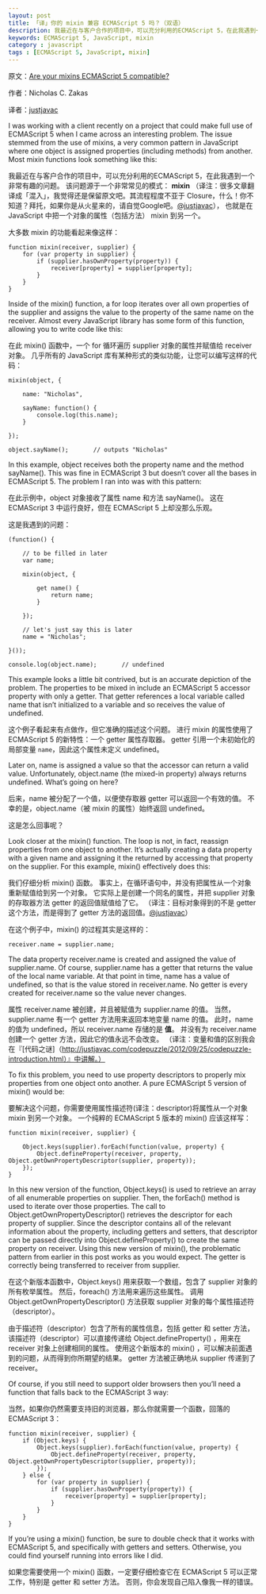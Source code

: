```yaml
---
layout: post
title: 「译」你的 mixin 兼容 ECMAScript 5 吗？（双语）
description: 我最近在与客户合作的项目中，可以充分利用的ECMAScript 5，在此我遇到一个非常有趣的问题。该问题源于一个非常常见的模式： mixin，也就是在 JavaScript 中把一个对象的属性（包括方法） mixin 到另一个。
keywords: ECMAScript 5, JavaScript, mixin
category : javascript
tags : [ECMAScript 5, JavaScript, mixin]
---
```


原文：[Are your mixins ECMAScript 5 compatible?](http://www.nczonline.net/blog/2012/12/11/are-your-mixins-ecmascript-5-compatible/)

作者：Nicholas C. Zakas

译者：[justjavac](http://justjavac.com)

I was working with a client recently on a project that could make full use of ECMAScript 5 
when I came across an interesting problem. 
The issue stemmed from the use of mixins, a very common pattern in JavaScript 
where one object is assigned properties (including methods) from another. 
Most mixin functions look something like this:

我最近在与客户合作的项目中，可以充分利用的ECMAScript 5，在此我遇到一个非常有趣的问题。
该问题源于一个非常常见的模式： **mixin** （译注：很多文章翻译成「混入」，我觉得还是保留原文吧。其流程程度不亚于 Closure，什么！你不知道？拜托，如果你是从火星来的，请自觉Google吧。[@justjavac](http://justjavac.com)），
也就是在 JavaScript 中把一个对象的属性（包括方法） mixin 到另一个。

大多数 mixin 的功能看起来像这样：

    function mixin(receiver, supplier) {
        for (var property in supplier) {
            if (supplier.hasOwnProperty(property)) {
                receiver[property] = supplier[property];
            }
        }
    }

Inside of the mixin() function, a for loop iterates over all own properties of 
the supplier and assigns the value to the property of the same name on the receiver. 
Almost every JavaScript library has some form of this function, 
allowing you to write code like this:

在此 mixin() 函数中，一个 for 循环遍历 supplier 对象的属性并赋值给 receiver 对象。
几乎所有的 JavaScript 库有某种形式的类似功能，让您可以编写这样的代码：

    mixin(object, {

        name: "Nicholas",

        sayName: function() {
            console.log(this.name);
        }

    });

    object.sayName();       // outputs "Nicholas"

In this example, object receives both the property name and the method sayName(). 
This was fine in ECMAScript 3 but doesn’t cover all the bases in ECMAScript 5.
The problem I ran into was with this pattern:

在此示例中，object 对象接收了属性 name 和方法 sayName()。
这在 ECMAScript 3 中运行良好，但在 ECMAScript 5 上却没那么乐观。

这是我遇到的问题：

    (function() {

        // to be filled in later
        var name;

        mixin(object, {

            get name() {
                return name;
            }

        });

        // let's just say this is later
        name = "Nicholas";

    }());

    console.log(object.name);       // undefined
    
This example looks a little bit contrived, but is an accurate depiction of the problem. 
The properties to be mixed in include an ECMAScript 5 accessor property with only a getter. 
That getter references a local variable called name that isn’t initialized to 
a variable and so receives the value of undefined. 

这个例子看起来有点做作，但它准确的描述这个问题。
进行 mixin 的属性使用了 ECMAScript 5 的新特性：一个 getter 属性存取器。
getter 引用一个未初始化的局部变量 `name`，因此这个属性未定义 undefined。

Later on, name is assigned a value so that the accessor can return a valid value. 
Unfortunately, object.name (the mixed-in property) always returns undefined. 
What’s going on here?

后来，name 被分配了一个值，以便使存取器 getter 可以返回一个有效的值。
不幸的是，object.name（被 mixin 的属性）始终返回 undefined。

这是怎么回事呢？

Look closer at the mixin() function. 
The loop is not, in fact, reassign properties from one object to another. 
It’s actually creating a data property with a given name and assigning 
it the returned by accessing that property on the supplier. 
For this example, mixin() effectively does this:

我们仔细分析 mixin() 函数。
事实上，在循环语句中，并没有把属性从一个对象重新赋值给到另一个对象。
它实际上是创建一个同名的属性，并把 supplier 对象的存取器方法 getter 的返回值赋值给了它。
（译注：目标对象得到的不是 getter 这个方法，而是得到了 getter 方法的返回值。[@justjavac](http://justjavac.com)）

在这个例子中，mixin() 的过程其实是这样的：

    receiver.name = supplier.name;

The data property receiver.name is created and assigned the value of supplier.name. Of course, supplier.name has a getter that returns the value of the local name variable. At that point in time, name has a value of undefined, so that is the value stored in receiver.name. No getter is every created for receiver.name so the value never changes.

属性 receiver.name 被创建，并且被赋值为 supplier.name 的值。
当然，supplier.name 有一个 getter 方法用来返回本地变量 name 的值。
此时，name 的值为 undefined，所以 receiver.name 存储的是 **值**。
并没有为 receiver.name 创建一个 getter 方法，因此它的值永远不会改变。
（译注：变量和值的区别我会在『[代码之谜]（http://justjavac.com/codepuzzle/2012/09/25/codepuzzle-introduction.html）』中讲解。）

To fix this problem, you need to use property descriptors to properly mix properties from one object onto another. A pure ECMAScript 5 version of mixin() would be:

要解决这个问题，你需要使用属性描述符(译注：descriptor)将属性从一个对象 mixin 到另一个对象。
一个纯粹的 ECMAScript 5 版本的 mixin() 应该这样写：

    function mixin(receiver, supplier) {

        Object.keys(supplier).forEach(function(value, property) {
            Object.defineProperty(receiver, property, Object.getOwnPropertyDescriptor(supplier, property));
        });
    }

In this new version of the function, Object.keys() is used to retrieve an array of all enumerable properties on supplier. 
Then, the forEach() method is used to iterate over those properties. 
The call to Object.getOwnPropertyDescriptor() retrieves the descriptor for each property of supplier. 
Since the descriptor contains all of the relevant information about the property, including getters and setters, that descriptor can be passed directly into Object.defineProperty() to create the same property on receiver. 
Using this new version of mixin(), the problematic pattern from earlier in this post works as you would expect. 
The getter is correctly being transferred to receiver from supplier.

在这个新版本函数中，Object.keys() 用来获取一个数组，包含了 supplier 对象的所有枚举属性。
然后，foreach() 方法用来遍历这些属性。
调用 Object.getOwnPropertyDescriptor() 方法获取 supplier 对象的每个属性描述符（descriptor）。

由于描述符（descriptor）包含了所有的属性信息，包括 getter 和 setter 方法，
该描述符（descriptor）可以直接传递给 Object.defineProperty() ，用来在 receiver 对象上创建相同的属性。
使用这个新版本的 mixin() ，可以解决前面遇到的问题，从而得到你所期望的结果。
getter 方法被正确地从 supplier 传递到了 receiver。

Of course, if you still need to support older browsers then you’ll need a function that falls back to the ECMAScript 3 way:

当然，如果你仍然需要支持旧的浏览器，那么你就需要一个函数，回落的 ECMAScript 3：

    function mixin(receiver, supplier) {
        if (Object.keys) {
            Object.keys(supplier).forEach(function(value, property) {
                Object.defineProperty(receiver, property, Object.getOwnPropertyDescriptor(supplier, property));
            });
        } else {
            for (var property in supplier) {
                if (supplier.hasOwnProperty(property)) {
                    receiver[property] = supplier[property];
                }
            }
        }
    }

If you’re using a mixin() function, be sure to double check that it works with ECMAScript 5, and specifically with getters and setters. Otherwise, you could find yourself running into errors like I did.

如果您需要使用一个 mixin() 函数，一定要仔细检查它在 ECMAScript 5 可以正常工作，特别是 getter 和 setter 方法。
否则，你会发现自己陷入像我一样的错误。